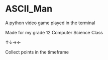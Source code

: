 # ASCII_Man

A python video game played in the terminal 

Made for my grade 12 Computer Science Class

↑↓→←

Collect points in the timeframe
